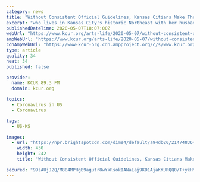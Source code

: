 ```yaml
---
category: news
title: "Without Consistent Official Guidelines, Kansas Citians Make Their Own Rules For Returning To Restaurants, Gyms, And Salons"
excerpt: "who lives in Kansas City's historic Northeast with her husband and two kids. “I just don’t feel like we’re ready yet.” Fear of infection remains high, according to the poll. Limited testing and the lack of contract tracing also continue to raise concerns about the spread of the coronavirus. Without a significant increase in testing ..."
publishedDateTime: 2020-05-07T18:07:00Z
webUrl: "https://www.kcur.org/arts-life/2020-05-07/without-consistent-official-guidelines-kansas-citians-make-their-own-rules-for-returning-to-restaurants-gyms-and-salons"
ampWebUrl: "https://www.kcur.org/arts-life/2020-05-07/without-consistent-official-guidelines-kansas-citians-make-their-own-rules-for-returning-to-restaurants-gyms-and-salons?_amp=true"
cdnAmpWebUrl: "https://www-kcur-org.cdn.ampproject.org/c/s/www.kcur.org/arts-life/2020-05-07/without-consistent-official-guidelines-kansas-citians-make-their-own-rules-for-returning-to-restaurants-gyms-and-salons?_amp=true"
type: article
quality: 34
heat: 34
published: false

provider:
  name: KCUR 89.3 FM
  domain: kcur.org

topics:
  - Coronavirus in US
  - Coronavirus

tags:
  - US-KS

images:
  - url: "https://npr.brightspotcdn.com/dims4/default/a94db20/2147483647/strip/true/crop/1577x888+0+1/resize/430x242!/quality/90/?url=http%3A%2F%2Fnpr-brightspot.s3.amazonaws.com%2F7d%2F33%2F65cf673f47ccad196c269305467c%2Fcoronavirus-disease.jpg"
    width: 430
    height: 242
    title: "Without Consistent Official Guidelines, Kansas Citians Make Their Own Rules For Returning To Restaurants, Gyms, And Salons"

secured: "99sAUjJ2Q/M804MPHgB9agutr8wYkRsokIANaLaj9KD1AjaKKURQQ0/T+ykHYKlzARp2Lf8q0UAfUhcx2HAGzrMcRhD5AH86OfiKku02sCqqaO/uEC71AjTH1cgniC73Ya7El0ASe4ZrOYNzKLI3hY5H7RiqdukEtVNQnp5K0A2oy/nwjIpNSB2AjtyjawzjxXlIFF2yjomVvr0r3CLdzwOeT4qK+wkmo7n62AAowrQQxmNQunX20LEIRL6g2EnynlfQaFYMJongIOp1UUgJeOkeR9c3i5v6cbysunHmV0r0vtvE9rGkjJMFZTEpSs2x;5GyEYeZXHPOkjhiv6oujlQ=="
---
```


